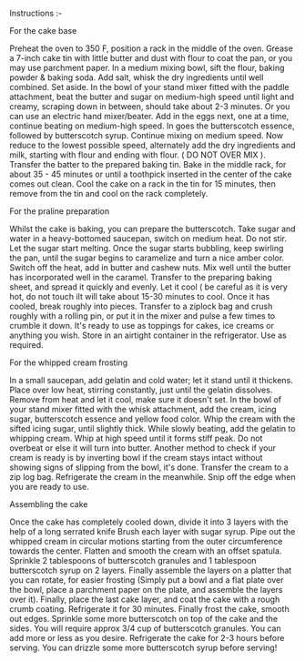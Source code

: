 Instructions :-

For the cake base

Preheat the oven to 350 F, position a rack in the middle of the oven. Grease a 7-inch cake tin with little butter and dust with flour to coat the pan, or you may use parchment paper. In a medium mixing bowl, sift the flour, baking powder & baking soda. Add salt, whisk the dry ingredients until well combined. Set aside. In the bowl of your stand mixer fitted with the paddle attachment, beat the butter and sugar on medium-high speed until light and creamy, scraping down in between, should take about 2-3 minutes. Or you can use an electric hand mixer/beater. Add in the eggs next, one at a time, continue beating on medium-high speed. In goes the butterscotch essence, followed by butterscotch syrup. Continue mixing on medium speed. Now reduce to the lowest possible speed, alternately add the dry ingredients and milk, starting with flour and ending with flour. ( DO NOT OVER MIX ). Transfer the batter to the prepared baking tin. Bake in the middle rack, for about 35 - 45 minutes or until a toothpick inserted in the center of the cake comes out clean. Cool the cake on a rack in the tin for 15 minutes, then remove from the tin and cool on the rack completely.

For the praline preparation

Whilst the cake is baking, you can prepare the butterscotch. Take sugar and water in a heavy-bottomed saucepan, switch on medium heat. Do not stir. Let the sugar start melting. Once the sugar starts bubbling, keep swirling the pan, until the sugar begins to caramelize and turn a nice amber color. Switch off the heat, add in butter and cashew nuts. Mix well until the butter has incorporated well in the caramel. Transfer to the preparing baking sheet, and spread it quickly and evenly. Let it cool ( be careful as it is very hot, do not touch iIt will take about 15-30 minutes to cool. Once it has cooled, break roughly into pieces. Transfer to a ziplock bag and crush roughly with a rolling pin, or put it in the mixer and pulse a few times to crumble it down. It's ready to use as toppings for cakes, ice creams or anything you wish. Store in an airtight container in the refrigerator. Use as required.

For the whipped cream frosting

In a small saucepan, add gelatin and cold water; let it stand until it thickens. Place over low heat, stirring constantly, just until the gelatin dissolves. Remove from heat and let it cool, make sure it doesn't set. In the bowl of your stand mixer fitted with the whisk attachment, add the cream, icing sugar, butterscotch essence and yellow food color. Whip the cream with the sifted icing sugar, until slightly thick. While slowly beating, add the gelatin to whipping cream. Whip at high speed until it forms stiff peak. Do not overbeat or else it will turn into butter. Another method to check if your cream is ready is by inverting bowl if the cream stays intact without showing signs of slipping from the bowl, it's done. Transfer the cream to a zip log bag. Refrigerate the cream in the meanwhile. Snip off the edge when you are ready to use.

Assembling the cake

Once the cake has completely cooled down, divide it into 3 layers with the help of a long serrated knife Brush each layer with sugar syrup. Pipe out the whipped cream in circular motions starting from the outer circumference towards the center. Flatten and smooth the cream with an offset spatula. Sprinkle 2 tablespoons of butterscotch granules and 1 tablespoon butterscotch syrup on 2 layers. Finally assemble the layers on a platter that you can rotate, for easier frosting (Simply put a bowl and a flat plate over the bowl, place a parchment paper on the plate, and assemble the layers over it). Finally, place the last cake layer, and coat the cake with a rough crumb coating. Refrigerate it for 30 minutes. Finally frost the cake, smooth out edges. Sprinkle some more butterscotch on top of the cake and the sides. You will require approx 3/4 cup of butterscotch granules. You can add more or less as you desire. Refrigerate the cake for 2-3 hours before serving. You can drizzle some more butterscotch syrup before serving!

